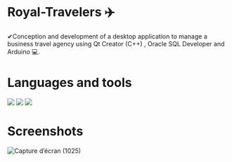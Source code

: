 # Royal-Travelers ✈️​
✔Conception and development of a desktop application to manage a business travel agency using Qt Creator (C++) , Oracle SQL Developer and Arduino 💻​.
<br>
# Languages and tools
![](https://img.shields.io/badge/Qt-41CD52?style=for-the-badge&logo=qt&logoColor=white)
![](https://img.shields.io/badge/Oracle-F80000?style=for-the-badge&logo=Oracle&logoColor=white)
![](https://img.shields.io/badge/C%2B%2B-00599C?style=for-the-badge&logo=c%2B%2B&logoColor=white)

# Screenshots

![Capture d’écran (1025)](https://github.com/user-attachments/assets/08997e2f-e8da-4e6c-b44f-70069592f40a)
